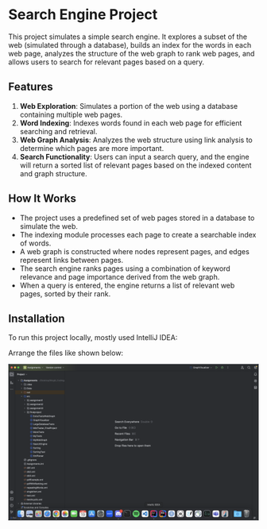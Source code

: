 # Search Engine Project

This project simulates a simple search engine. It explores a subset of the web (simulated through a database), builds an index for the words in each web page, analyzes the structure of the web graph to rank web pages, and allows users to search for relevant pages based on a query.

## Features

1. **Web Exploration**: Simulates a portion of the web using a database containing multiple web pages.
2. **Word Indexing**: Indexes words found in each web page for efficient searching and retrieval.
3. **Web Graph Analysis**: Analyzes the web structure using link analysis to determine which pages are more important.
4. **Search Functionality**: Users can input a search query, and the engine will return a sorted list of relevant pages based on the indexed content and graph structure.

## How It Works

- The project uses a predefined set of web pages stored in a database to simulate the web.
- The indexing module processes each page to create a searchable index of words.
- A web graph is constructed where nodes represent pages, and edges represent links between pages.
- The search engine ranks pages using a combination of keyword relevance and page importance derived from the web graph.
- When a query is entered, the engine returns a list of relevant web pages, sorted by their rank.

## Installation

To run this project locally, mostly used IntelliJ IDEA:

Arrange the files like shown below:

![IntelliJ IDEA File Arrangements](assets/IntelliJ_IDEA_File_Arrangements.png)
